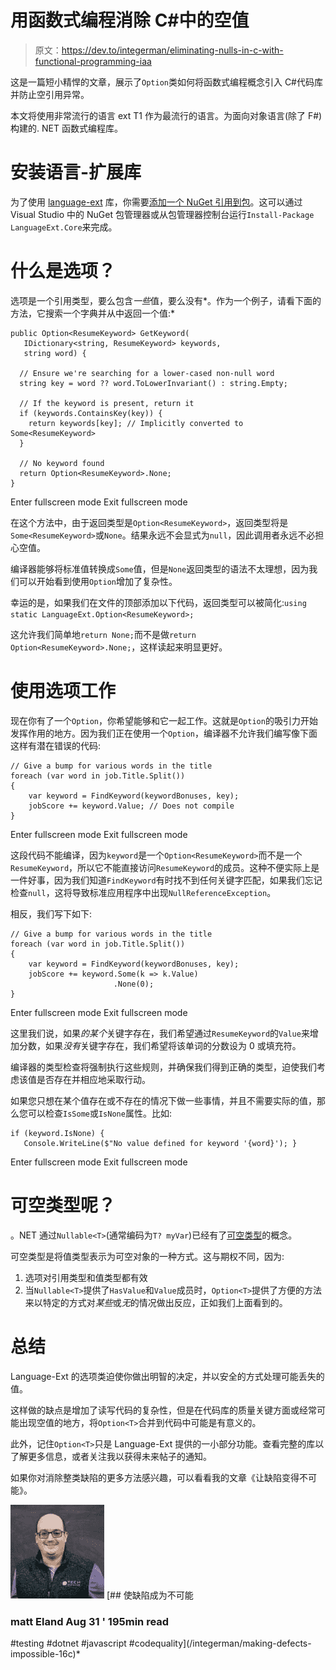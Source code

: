 # 用函数式编程消除 C#中的空值

> 原文：<https://dev.to/integerman/eliminating-nulls-in-c-with-functional-programming-iaa>

这是一篇短小精悍的文章，展示了`Option`类如何将函数式编程概念引入 C#代码库并防止空引用异常。

本文将使用非常流行的语言 ext T1 作为最流行的语言。为面向对象语言(除了 F#)构建的. NET 函数式编程库。

# 安装语言-扩展库

为了使用 [language-ext](https://github.com/louthy/language-ext) 库，你需要[添加一个 NuGet 引用到包](https://www.nuget.org/packages/LanguageExt.Core)。这可以通过 Visual Studio 中的 NuGet 包管理器或从包管理器控制台运行`Install-Package LanguageExt.Core`来完成。

# 什么是选项？

选项是一个引用类型，要么包含*一些*值，要么没有*。作为一个例子，请看下面的方法，它搜索一个字典并从中返回一个值:* 

```
public Option<ResumeKeyword> GetKeyword(
   IDictionary<string, ResumeKeyword> keywords, 
   string word) { 

  // Ensure we're searching for a lower-cased non-null word
  string key = word ?? word.ToLowerInvariant() : string.Empty;

  // If the keyword is present, return it
  if (keywords.ContainsKey(key)) {
    return keywords[key]; // Implicitly converted to Some<ResumeKeyword>
  }

  // No keyword found
  return Option<ResumeKeyword>.None;
} 
```

Enter fullscreen mode Exit fullscreen mode

在这个方法中，由于返回类型是`Option<ResumeKeyword>`，返回类型将是`Some<ResumeKeyword>`或`None`。结果永远不会显式为`null`，因此调用者永远不必担心空值。

编译器能够将标准值转换成`Some`值，但是`None`返回类型的语法不太理想，因为我们可以开始看到使用`Option`增加了复杂性。

幸运的是，如果我们在文件的顶部添加以下代码，返回类型可以被简化:`using static LanguageExt.Option<ResumeKeyword>;`

这允许我们简单地`return None;`而不是做`return Option<ResumeKeyword>.None;`，这样读起来明显更好。

# 使用选项工作

现在你有了一个`Option`，你希望能够和它一起工作。这就是`Option`的吸引力开始发挥作用的地方。因为我们正在使用一个`Option`，编译器不允许我们编写像下面这样有潜在错误的代码:

```
// Give a bump for various words in the title
foreach (var word in job.Title.Split())
{
    var keyword = FindKeyword(keywordBonuses, key);
    jobScore += keyword.Value; // Does not compile
} 
```

Enter fullscreen mode Exit fullscreen mode

这段代码不能编译，因为`keyword`是一个`Option<ResumeKeyword>`而不是一个`ResumeKeyword`，所以它不能直接访问`ResumeKeyword`的成员。这种不便实际上是一件好事，因为我们知道`FindKeyword`有时找不到任何关键字匹配，如果我们忘记检查`null`，这将导致标准应用程序中出现`NullReferenceException`。

相反，我们写下如下:

```
// Give a bump for various words in the title
foreach (var word in job.Title.Split())
{
    var keyword = FindKeyword(keywordBonuses, key);
    jobScore += keyword.Some(k => k.Value)
                       .None(0);
} 
```

Enter fullscreen mode Exit fullscreen mode

这里我们说，如果*的某个*关键字存在，我们希望通过`ResumeKeyword`的`Value`来增加分数，如果*没有*关键字存在，我们希望将该单词的分数设为 0 或填充符。

编译器的类型检查将强制执行这些规则，并确保我们得到正确的类型，迫使我们考虑该值是否存在并相应地采取行动。

如果您只想在某个值存在或不存在的情况下做一些事情，并且不需要实际的值，那么您可以检查`IsSome`或`IsNone`属性。比如:

```
if (keyword.IsNone) {
   Console.WriteLine($"No value defined for keyword '{word}'); } 
```

Enter fullscreen mode Exit fullscreen mode

# 可空类型呢？

。NET 通过`Nullable<T>`(通常编码为`T? myVar`)已经有了[可空类型](https://docs.microsoft.com/en-us/dotnet/csharp/programming-guide/nullable-types/)的概念。

可空类型是将值类型表示为可空对象的一种方式。这与期权不同，因为:

1.  选项对引用类型和值类型都有效
2.  当`Nullable<T>`提供了`HasValue`和`Value`成员时，`Option<T>`提供了方便的方法来以特定的方式对*某些*或*无*的情况做出反应，正如我们上面看到的。

# 总结

Language-Ext 的选项类迫使你做出明智的决定，并以安全的方式处理可能丢失的值。

这样做的缺点是增加了读写代码的复杂性，但是在代码库的质量关键方面或经常可能出现空值的地方，将`Option<T>`合并到代码中可能是有意义的。

此外，记住`Option<T>`只是 Language-Ext 提供的一小部分功能。查看完整的库以了解更多信息，或者关注我以获得未来帖子的通知。

如果你对消除整类缺陷的更多方法感兴趣，可以看看我的文章《让缺陷变得不可能》。

[![integerman](img/c4617a5228f5ea62d27f47eb980b349d.png)](/integerman) [## 使缺陷成为不可能

### matt Eland Aug 31 ' 195min read

#testing #dotnet #javascript #codequality](/integerman/making-defects-impossible-16c)*